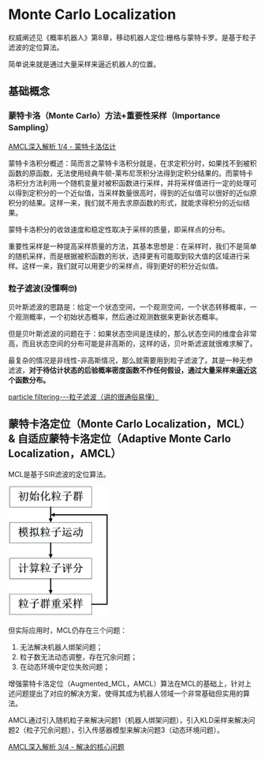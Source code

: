 # Monte Carlo Localization

权威阐述见《概率机器人》第8章，移动机器人定位:栅格与蒙特卡罗。是基于粒子滤波的定位算法。

简单说来就是通过大量采样来逼近机器人的位置。

## 基础概念

### 蒙特卡洛（Monte Carlo）方法+重要性采样（Importance Sampling）

[AMCL深入解析 1/4 - 蒙特卡洛估计](https://zhuanlan.zhihu.com/p/676811249)

蒙特卡洛积分概述：简而言之蒙特卡洛积分就是，在求定积分时，如果找不到被积函数的原函数，无法使用经典牛顿-莱布尼茨积分法得到定积分结果的。而蒙特卡洛积分方法利用一个随机变量对被积函数进行采样，并将采样值进行一定的处理可以得到定积分的一个近似值，当采样数量很高时，得到的近似值可以很好的近似原积分的结果。这样一来，我们就不用去求原函数的形式，就能求得积分的近似结果。

蒙特卡洛积分的收敛速度和稳定性取决于采样的质量，即采样点的分布。

重要性采样是一种提高采样质量的方法，其基本思想是：在采样时，我们不是简单的随机采样，而是根据被积函数的形状，选择更有可能取到较大值的区域进行采样。这样一来，我们就可以用更少的采样点，得到更好的积分近似值。
                        

### 粒子滤波(没懂啊🙄)

贝叶斯滤波的思路是：给定一个状态空间，一个观测空间，一个状态转移概率，一个观测概率，一个初始状态概率，然后通过观测数据来更新状态概率。

但是贝叶斯滤波的问题在于：如果状态空间是连续的，那么状态空间的维度会非常高，而且状态空间的分布可能是非高斯的，这样的话，贝叶斯滤波就很难求解了。

最复杂的情况是非线性-非高斯情况，那么就需要用到粒子滤波了。其是一种无参滤波，**对于待估计状态的后验概率密度函数不作任何假设，通过大量采样来逼近这个函数分布。**

[particle filtering---粒子滤波（讲的很通俗易懂）](https://blog.csdn.net/piaoxuezhong/article/details/78619150)

## 蒙特卡洛定位（Monte Carlo Localization，MCL）& 自适应蒙特卡洛定位（Adaptive Monte Carlo Localization，AMCL）

MCL是基于SIR滤波的定位算法。

<img src="./pic/MCL.png" width="40%"/>

但实际应用时，MCL仍存在三个问题：

1. 无法解决机器人绑架问题；
2. 粒子数无法动态调整，存在冗余问题；
3. 在动态环境中定位失败问题；

增强蒙特卡洛定位（Augmented_MCL，AMCL）算法在MCL的基础上，针对上述问题提出了对应的解决方案，使得其成为机器人领域一个非常基础但实用的算法。

AMCL通过引入随机粒子来解决问题1（机器人绑架问题），引入KLD采样来解决问题2（粒子冗余问题），引入传感器模型来解决问题3（动态环境问题）。

[AMCL深入解析 3/4 - 解决的核心问题](https://zhuanlan.zhihu.com/p/677140623)